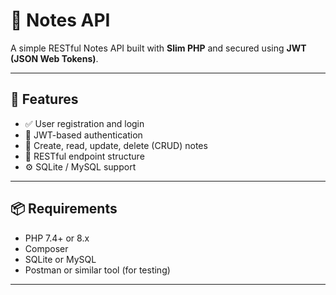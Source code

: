 # 📓 Notes API

A simple RESTful Notes API built with **Slim PHP** and secured using **JWT (JSON Web Tokens)**.

---

## 🚀 Features

- ✅ User registration and login
- 🔐 JWT-based authentication
- 📝 Create, read, update, delete (CRUD) notes
- 📡 RESTful endpoint structure
- ⚙️ SQLite / MySQL support

---

## 📦 Requirements

- PHP 7.4+ or 8.x
- Composer
- SQLite or MySQL
- Postman or similar tool (for testing)

---
